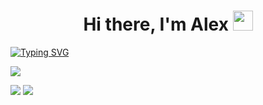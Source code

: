 <h1 align="center">Hi there, I'm <a  target="_blank">Alex</a> 
<img src="https://github.com/blackcater/blackcater/raw/main/images/Hi.gif" height="32"/></h1>

[![Typing SVG](https://readme-typing-svg.herokuapp.com?color=%2336BCF7&lines=IT+student+from+Russia)](https://git.io/typing-svg)

![](https://github-profile-summary-cards.vercel.app/api/cards/profile-details?username=AlexVoin04&theme=solarized_dark)

![](https://github-profile-summary-cards.vercel.app/api/cards/most-commit-language?username=AlexVoin04&theme=solarized_dark)
![](https://github-profile-summary-cards.vercel.app/api/cards/repos-per-language?username=AlexVoin04&theme=solarized_dark)

<!--
**AlexVoin04/AlexVoin04** is a ✨ _special_ ✨ repository because its `README.md` (this file) appears on your GitHub profile.

Here are some ideas to get you started:

- 🔭 I’m currently working on ...
- 🌱 I’m currently learning ...
- 👯 I’m looking to collaborate on ...
- 🤔 I’m looking for help with ...
- 💬 Ask me about ...
- 📫 How to reach me: ...
- 😄 Pronouns: ...
- ⚡ Fun fact: ...
-->
